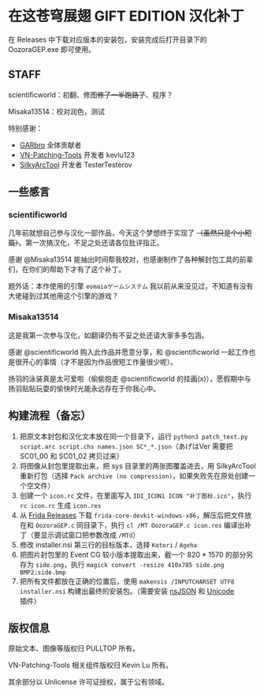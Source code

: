 # 在这苍穹展翅 GIFT EDITION 汉化补丁

在 Releases 中下载对应版本的安装包，安装完成后打开目录下的 OozoraGEP.exe 即可使用。

## STAFF

scientificworld：初翻、修图~~修了一半跑路了~~、程序？

Misaka13514：校对润色，测试

特别感谢：

- [GARbro](https://github.com/morkt/GARbro) 全体贡献者
- [VN-Patching-Tools](https://github.com/kevlu123/VN-Patching-Tools/tree/master/IMHHW%20Gift%20Edition%20Kotori%20Text%20Patching%20Tools) 开发者 kevlu123
- [SilkyArcTool](https://github.com/TesterTesterov/SilkyArcTool) 开发者 TesterTesterov

## 一些感言

### scientificworld

几年前就想自己参与汉化一部作品，今天这个梦想终于实现了 ~~（虽然只是个小短篇）~~。第一次搞汉化，不足之处还请各位批评指正。

感谢 @Misaka13514 能抽出时间帮我校对，也感谢制作了各种解封包工具的前辈们，在你们的帮助下才有了这个补丁。

题外话：本作使用的引擎 `eomaiaゲームシステム` 我以前从来没见过，不知道有没有大佬碰到过其他用这个引擎的游戏？

### Misaka13514

这是我第一次参与汉化，如翻译仍有不妥之处还请大家多多包涵。

感谢 @scientificworld 购入此作品并愿意分享，和 @scientificworld 一起工作也是很开心的事情（才不是因为作品很短工作量很少呢）。

扬羽的泳装真是太可爱啦（偷偷抱走 @scientificworld 的挂画(x)），愿假期中与扬羽贴贴玩耍的愉快时光能永远存在于你我心中。

## 构建流程（备忘）

1. 把原文本封包和汉化文本放在同一个目录下，运行 `python3 patch_text.py script.arc script.chs names.json SC*_*.json`（あげはVer 需要把 SC01\_00 和 SC01\_02 拷贝过来）
2. 将图像从封包里提取出来，把 sys 目录里的两张图覆盖进去，用 SilkyArcTool 重新打包（选择 `Pack archive (no compression)`，如果失败先在原处创建一个空文件）
3. 创建一个 `icon.rc` 文件，在里面写入 `IDI_ICON1 ICON "补丁图标.ico"`，执行 `rc icon.rc` 生成 `icon.res`
4. 从 [Frida Releases](https://github.com/frida/frida/releases) 下载 `frida-core-devkit-windows-x86`，解压后把文件放在和 `OozoraGEP.c` 同目录下，执行 `cl /MT OozoraGEP.c icon.res` 编译出补丁（要显示调试窗口把参数改成 `/MTd`）
5. 修改 installer.nsi 第三行的目标版本，选择 `Kotori` / `Ageha`
6. 把图片封包里的 Event CG 较小版本提取出来，截一个 820 * 1570 的部分另存为 `side.png`，执行 `magick convert -resize 410x785 side.png BMP2:side.bmp`
7. 把所有文件都放在正确的位置后，使用 `makensis /INPUTCHARSET UTF8 installer.nsi` 构建出最终的安装包。（需要安装 [nsJSON](https://nsis.sourceforge.io/NsJSON_plug-in) 和 [Unicode](https://nsis.sourceforge.io/Unicode_plug-in) 插件）

## 版权信息

原始文本、图像等版权归 PULLTOP 所有。

VN-Patching-Tools 相关组件版权归 Kevin Lu 所有。

其余部分以 Unlicense 许可证授权，属于公有领域。
